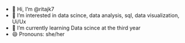 - 👋 Hi, I’m @ritajk7
- 👀 I’m interested in data scince, data analysis, sql, data visualization, Ui/Ux 
- 🌱 I’m currently learning Data scince at the third year
- 😄 Pronouns: she/her

<!---
ritajk7/ritajk7 is a ✨ special ✨ repository because its `README.md` (this file) appears on your GitHub profile.
You can click the Preview link to take a look at your changes.
--->
